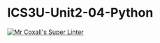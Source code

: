 # ICS3U-Unit2-04-Python

[![Mr Coxall's Super Linter](https://github.com/Haley-LeBon/ICS3U-Unit2-04-Python/workflows/Mr%20Coxall's%20Super%20Linter/badge.svg)](https://github.com/Haley-LeBon/ICS3U-Unit2-04-Python/actions/)
